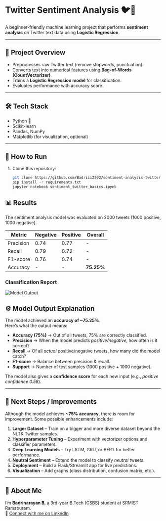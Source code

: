 # Twitter Sentiment Analysis 🐦💬

A beginner-friendly machine learning project that performs **sentiment analysis** on Twitter text data using **Logistic Regression**.

---

## 📌 Project Overview
- Preprocesses raw Twitter text (remove stopwords, punctuation).
- Converts text into numerical features using **Bag-of-Words (CountVectorizer)**.
- Trains a **Logistic Regression model** for classification.
- Evaluates performance with accuracy score.

---

## 🛠️ Tech Stack
- Python 🐍  
- Scikit-learn  
- Pandas, NumPy  
- Matplotlib (for visualization, optional)

---

## 🚀 How to Run

1. Clone this repository:
   ```bash
   git clone https://github.com/Badriii2502/sentiment-analysis-twitter.git
   pip install -r requirements.txt
   jupyter notebook sentiment_twitter_basics.ipynb

## 📊 Results

The sentiment analysis model was evaluated on 2000 tweets (1000 positive, 1000 negative).

| Metric     | Negative | Positive | Overall  |
|------------|----------|----------|----------|
| Precision  | 0.74     | 0.77     | -        |
| Recall     | 0.79     | 0.72     | -        |
| F1-score   | 0.76     | 0.74     | -        |
| Accuracy   | -        | -        | **75.25%** |


### Classification Report
![Model Output](output.png)


## ⚙️ Model Output Explanation

The model achieved an **accuracy of ~75.25%**.  
Here’s what the output means:

- **Accuracy (75%)** → Out of all tweets, 75% are correctly classified.  
- **Precision** → When the model predicts *positive/negative*, how often is it correct?  
- **Recall** → Of all *actual* positive/negative tweets, how many did the model catch?  
- **F1-score** → Balance between precision & recall.  
- **Support** → Number of test samples (1000 positive + 1000 negative).  

The model also gives a **confidence score** for each new input (e.g., *positive confidence 0.58*).

---

## 🔮 Next Steps / Improvements

Although the model achieves **~75% accuracy**, there is room for improvement. Some possible enhancements include:  

1. **Larger Dataset** – Train on a bigger and more diverse dataset beyond the NLTK Twitter samples.  
2. **Hyperparameter Tuning** – Experiment with vectorizer options and classifier parameters.  
3. **Deep Learning Models** – Try LSTM, GRU, or BERT for better performance.  
4. **Neutral Sentiment** – Extend the model to classify *neutral* tweets.  
5. **Deployment** – Build a Flask/Streamlit app for live predictions.  
6. **Visualization** – Add graphs (class distribution, confusion matrix, etc.).  

---



## 👤 About Me
I’m **Badrinarayan B**, a 3rd-year B.Tech (CSBS) student at SRMIST Ramapuram.  
🔗 [Connect with me on LinkedIn](https://www.linkedin.com/in/badrinarayan-b-4a87a6293/)




